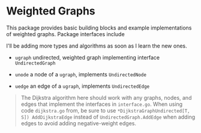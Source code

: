 # Weighted Graphs
This package provides basic building blocks and example implementations of weighted graphs. Package interfaces include 

I'll be adding more types and algorithms as soon as I learn the new ones.

- `ugraph` undirected, weighted graph implementing interface `UndirectedGraph`

- `unode` a node of a `ugraph`, implements `UndirectedNode`

- `uedge` an edge of a `ugraph`, implements `UndirectedEdge`

> The Dijkstra algorithm here should work with any graphs, nodes, and edges that implement the interfaces in `interface.go`. When using code `dijkstra.go` from, be sure to use `*DijkstraGraphUndirected[T, S]) AddDijkstraEdge` instead of `UndirectedGraph.AddEdge` when adding edges to avoid adding negative-weight edges.